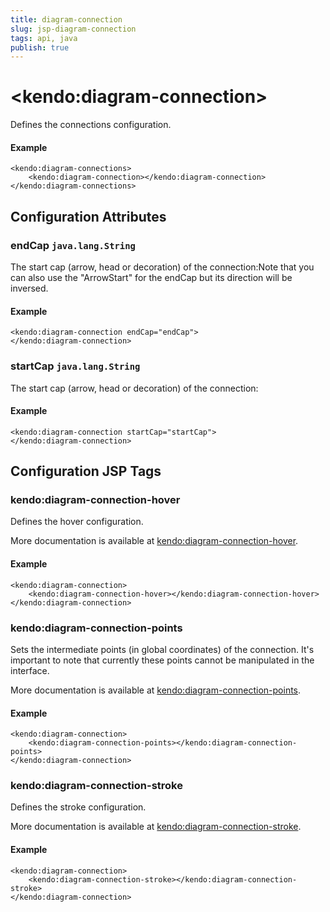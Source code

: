 ```yaml
---
title: diagram-connection
slug: jsp-diagram-connection
tags: api, java
publish: true
---
```


# \<kendo:diagram-connection\>

Defines the connections configuration.

#### Example
    <kendo:diagram-connections>
        <kendo:diagram-connection></kendo:diagram-connection>
    </kendo:diagram-connections>

## Configuration Attributes

### endCap `java.lang.String`

The start cap (arrow, head or decoration) of the connection:Note that you can also use the "ArrowStart" for the endCap but its direction will be inversed.

#### Example
    <kendo:diagram-connection endCap="endCap">
    </kendo:diagram-connection>

### startCap `java.lang.String`

The start cap (arrow, head or decoration) of the connection:

#### Example
    <kendo:diagram-connection startCap="startCap">
    </kendo:diagram-connection>


##  Configuration JSP Tags

### kendo:diagram-connection-hover

Defines the hover configuration.

More documentation is available at [kendo:diagram-connection-hover](/kendo-ui/api/wrappers/jsp/diagram/connection-hover).

#### Example

    <kendo:diagram-connection>
        <kendo:diagram-connection-hover></kendo:diagram-connection-hover>
    </kendo:diagram-connection>

### kendo:diagram-connection-points

Sets the intermediate points (in global coordinates) of the connection. It's important to note that currently these points cannot be manipulated in the interface.

More documentation is available at [kendo:diagram-connection-points](/kendo-ui/api/wrappers/jsp/diagram/connection-points).

#### Example

    <kendo:diagram-connection>
        <kendo:diagram-connection-points></kendo:diagram-connection-points>
    </kendo:diagram-connection>

### kendo:diagram-connection-stroke

Defines the stroke configuration.

More documentation is available at [kendo:diagram-connection-stroke](/kendo-ui/api/wrappers/jsp/diagram/connection-stroke).

#### Example

    <kendo:diagram-connection>
        <kendo:diagram-connection-stroke></kendo:diagram-connection-stroke>
    </kendo:diagram-connection>


